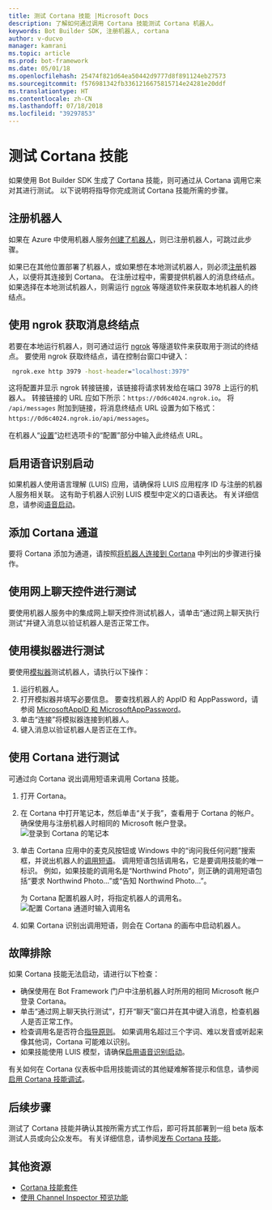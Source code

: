 ```yaml
---
title: 测试 Cortana 技能 |Microsoft Docs
description: 了解如何通过调用 Cortana 技能测试 Cortana 机器人。
keywords: Bot Builder SDK, 注册机器人, cortana
author: v-ducvo
manager: kamrani
ms.topic: article
ms.prod: bot-framework
ms.date: 05/01/18
ms.openlocfilehash: 25474f821d64ea50442d9777d8f891124eb27573
ms.sourcegitcommit: f576981342fb3361216675815714e24281e20ddf
ms.translationtype: HT
ms.contentlocale: zh-CN
ms.lasthandoff: 07/18/2018
ms.locfileid: "39297853"
---
```

# <a name="test-a-cortana-skill"></a>测试 Cortana 技能
 
如果使用 Bot Builder SDK 生成了 Cortana 技能，则可通过从 Cortana 调用它来对其进行测试。 以下说明将指导你完成测试 Cortana 技能所需的步骤。

## <a name="register-your-bot"></a>注册机器人
如果在 Azure 中使用机器人服务[创建了机器人](~/bot-service-quickstart.md)，则已注册机器人，可跳过此步骤。

如果已在其他位置部署了机器人，或如果想在本地测试机器人，则必须[注册](bot-service-quickstart-registration.md)机器人，以便将其连接到 Cortana。 在注册过程中，需要提供机器人的消息终结点。 如果选择在本地测试机器人，则需运行 [ngrok](http://ngrok.com) 等隧道软件来获取本地机器人的终结点。

## <a name="get-messaging-endpoint-using-ngrok"></a>使用 ngrok 获取消息终结点

若要在本地运行机器人，则可通过运行 [ngrok](https://ngrok.com) 等隧道软件来获取用于测试的终结点。 要使用 ngrok 获取终结点，请在控制台窗口中键入： 

```cmd
 ngrok.exe http 3979 -host-header="localhost:3979"
``` 

这将配置并显示 ngrok 转接链接，该链接将请求转发给在端口 3978 上运行的机器人。 转接链接的 URL 应如下所示：`https://0d6c4024.ngrok.io`。  将 `/api/messages` 附加到链接，将消息终结点 URL 设置为如下格式：`https://0d6c4024.ngrok.io/api/messages`。 

在机器人“[设置](~/bot-service-manage-settings.md)”边栏选项卡的“配置”部分中输入此终结点 URL。

## <a name="enable-speech-recognition-priming"></a>启用语音识别启动
如果机器人使用语言理解 (LUIS) 应用，请确保将 LUIS 应用程序 ID 与注册的机器人服务相关联。 这有助于机器人识别 LUIS 模型中定义的口语表达。 有关详细信息，请参阅[语音启动](~/bot-service-manage-speech-priming.md)。

## <a name="add-the-cortana-channel"></a>添加 Cortana 通道
要将 Cortana 添加为通道，请按照[将机器人连接到 Cortana](bot-service-channel-connect-cortana.md) 中列出的步骤进行操作。

## <a name="test-using-web-chat-control"></a>使用网上聊天控件进行测试

要使用机器人服务中的集成网上聊天控件测试机器人，请单击“通过网上聊天执行测试”并键入消息以验证机器人是否正常工作。

## <a name="test-using-emulator"></a>使用模拟器进行测试

要使用[模拟器](~/bot-service-debug-emulator.md)测试机器人，请执行以下操作：

1. 运行机器人。
2. 打开模拟器并填写必要信息。 要查找机器人的 AppID 和 AppPassword，请参阅 [MicrosoftAppID 和 MicrosoftAppPassword](bot-service-manage-overview.md#microsoftappid-and-microsoftapppassword)。 
3. 单击“连接”将模拟器连接到机器人。
4. 键入消息以验证机器人是否正在工作。

## <a name="test-using-cortana"></a>使用 Cortana 进行测试
可通过向 Cortana 说出调用短语来调用 Cortana 技能。 
1. 打开 Cortana。
2. 在 Cortana 中打开笔记本，然后单击“关于我”，查看用于 Cortana 的帐户。 确保使用与注册机器人时相同的 Microsoft 帐户登录。 
   ![登录到 Cortana 的笔记本](~/media/cortana/cortana-notebook.png)
2. 单击 Cortana 应用中的麦克风按钮或 Windows 中的“询问我任何问题”搜索框，并说出机器人的[调用短语][InvocationNameGuidelines]。 调用短语包括调用名，它是要调用技能的唯一标识。 例如，如果技能的调用名是“Northwind Photo”，则正确的调用短语包括“要求 Northwind Photo...”或“告知 Northwind Photo...”。

   为 Cortana 配置机器人时，将指定机器人的调用名。
   ![配置 Cortana 通道时输入调用名](~/media/cortana/cortana-invocation-name-callout.png)

3. 如果 Cortana 识别出调用短语，则会在 Cortana 的画布中启动机器人。 

## <a name="troubleshoot"></a>故障排除

如果 Cortana 技能无法启动，请进行以下检查：
* 确保使用在 Bot Framework 门户中注册机器人时所用的相同 Microsoft 帐户登录 Cortana。
* 单击“通过网上聊天执行测试”，打开“聊天”窗口并在其中键入消息，检查机器人是否正常工作。
* 检查调用名是否符合[指导原则][InvocationNameGuidelines]。 如果调用名超过三个字词、难以发音或听起来像其他词，Cortana 可能难以识别。
* 如果技能使用 LUIS 模型，请确保[启用语音识别启动](~/bot-service-manage-speech-priming.md)。

有关如何在 Cortana 仪表板中启用技能调试的其他疑难解答提示和信息，请参阅[启用 Cortana 技能调试][Cortana-TestBestPractice]。 


## <a name="next-steps"></a>后续步骤

测试了 Cortana 技能并确认其按所需方式工作后，即可将其部署到一组 beta 版本测试人员或向公众发布。 有关详细信息，请参阅[发布 Cortana 技能][Cortana-Publish]。

## <a name="additional-resources"></a>其他资源
* [Cortana 技能套件][CortanaGetStarted]
* [使用 Channel Inspector 预览功能](bot-service-channel-inspector.md)

[CortanaGetStarted]: /cortana/getstarted

[BFPortal]: https://dev.botframework.com/
[CortanaDevCenter]: https://developer.microsoft.com/en-us/cortana

[CortanaSpecificEntities]: https://aka.ms/lgvcto
[CortanaAuth]: https://aka.ms/vsdqcj

[InvocationNameGuidelines]: https://aka.ms/cortana-invocation-guidelines 


[Cortana-Debug]: https://aka.ms/cortana-enable-debug
[Cortana-TestBestPractice]: https://aka.ms/cortana-test-best-practice
[Cortana-Publish]: /cortana/skills/publish-skill
